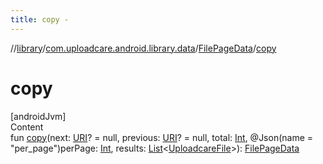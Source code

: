 ```yaml
---
title: copy -
---
```

//[library](../../index.md)/[com.uploadcare.android.library.data](../index.md)/[FilePageData](index.md)/[copy](copy.md)



# copy  
[androidJvm]  
Content  
fun [copy](copy.md)(next: [URI](https://developer.android.com/reference/kotlin/java/net/URI.html)? = null, previous: [URI](https://developer.android.com/reference/kotlin/java/net/URI.html)? = null, total: [Int](https://kotlinlang.org/api/latest/jvm/stdlib/kotlin/-int/index.html), @Json(name = "per_page")perPage: [Int](https://kotlinlang.org/api/latest/jvm/stdlib/kotlin/-int/index.html), results: [List](https://kotlinlang.org/api/latest/jvm/stdlib/kotlin.collections/-list/index.html)<[UploadcareFile](../../com.uploadcare.android.library.api/-uploadcare-file/index.md)>): [FilePageData](index.md)  



